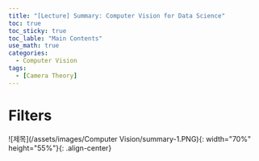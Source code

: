 ```yaml
---
title: "[Lecture] Summary: Computer Vision for Data Science"
toc: true
toc_sticky: true
toc_lable: "Main Contents"
use_math: true
categories:
  - Computer Vision
tags:
  - [Camera Theory]
---
```


# Filters

![제목](/assets/images/Computer Vision/summary-1.PNG){: width="70%" height="55%"}{: .align-center}